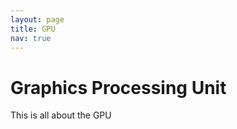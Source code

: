 ```yaml
---
layout: page
title: GPU
nav: true
---
```


# **G**raphics **P**rocessing **U**nit

This is all about the GPU